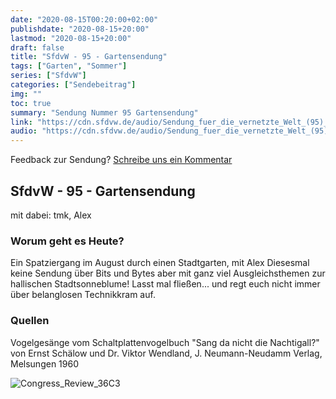 ```yaml
---
date: "2020-08-15T00:20:00+02:00"
publishdate: "2020-08-15+20:00"
lastmod: "2020-08-15+20:00"
draft: false
title: "SfdvW - 95 - Gartensendung"
tags: ["Garten", "Sommer"]
series: ["SfdvW"]
categories: ["Sendebeitrag"]
img: ""
toc: true
summary: "Sendung Nummer 95 Gartensendung"
link: "https://cdn.sfdvw.de/audio/Sendung_fuer_die_vernetzte_Welt_(95)_2020_08_15_Gartensendung.mp3"
audio: "https://cdn.sfdvw.de/audio/Sendung_fuer_die_vernetzte_Welt_(95)_2020_08_15_Gartensendung.mp3"
---
```


<div align="center" id="example"></div>
<script src="https://cdn.podlove.org/web-player/embed.js"></script>

Feedback zur Sendung?
[Schreibe uns ein Kommentar](mailto:SfdvW@radiocorax.de)

## SfdvW - 95 - Gartensendung
mit dabei: tmk, Alex

### Worum geht es Heute?
Ein Spatziergang im August durch einen Stadtgarten, mit Alex
Diesesmal keine Sendung über Bits und Bytes aber mit ganz viel Ausgleichsthemen zur hallischen Stadtsonneblume! Lasst mal fließen... und regt euch nicht immer über belanglosen Technikkram auf.

### Quellen
Vogelgesänge vom Schaltplattenvogelbuch "Sang da nicht die Nachtigall?" von Ernst Schälow und Dr. Viktor Wendland, J. Neumann-Neudamm Verlag, Melsungen 1960

![Congress_Review_36C3](https://cdn.sfdvw.de/audio/Sendung_fuer_die_vernetzte_Welt_(95)_2020_08_15_Gartensendung.jpg)

<script>
  podlovePlayer('#example', '/blog/sfdvw95.json');
</script>
